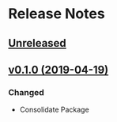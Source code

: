 # Release Notes

## [Unreleased](https://github.com/ixocreate/cms-package/compare/0.1.0...develop)

## [v0.1.0 (2019-04-19)](https://github.com/ixocreate/cms-package/compare/master...0.1.0)

### Changed
- Consolidate Package
